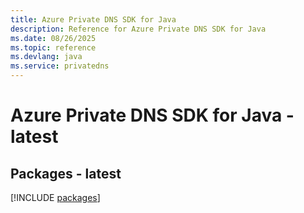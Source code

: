 ```yaml
---
title: Azure Private DNS SDK for Java
description: Reference for Azure Private DNS SDK for Java
ms.date: 08/26/2025
ms.topic: reference
ms.devlang: java
ms.service: privatedns
---
```

# Azure Private DNS SDK for Java - latest
## Packages - latest
[!INCLUDE [packages](private-dns-index.md)]
